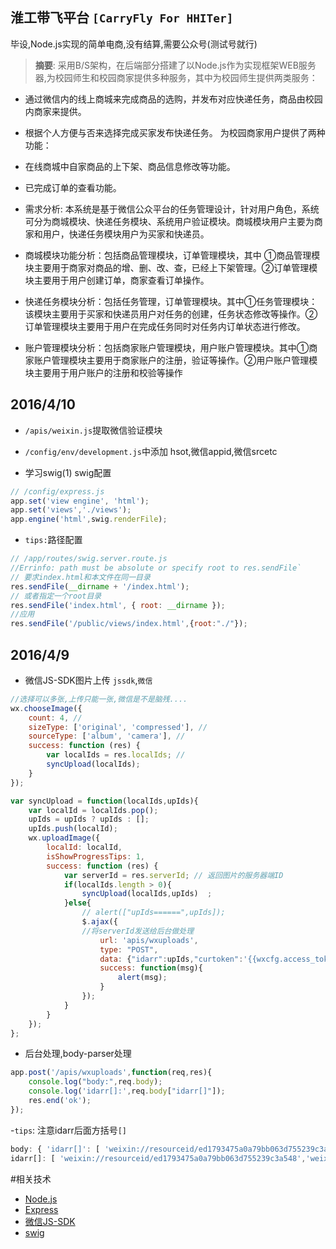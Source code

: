 ## 淮工带飞平台 `[CarryFly For HHITer]`

毕设,Node.js实现的简单电商,没有结算,需要公众号(测试号就行)

> **摘要**: 采用B/S架构，在后端部分搭建了以Node.js作为实现框架WEB服务器,为校园师生和校园商家提供多种服务，其中为校园师生提供两类服务：
 - 通过微信内的线上商城来完成商品的选购，并发布对应快递任务，商品由校园内商家来提供。
 - 根据个人方便与否来选择完成买家发布快递任务。
为校园商家用户提供了两种功能：
 - 在线商城中自家商品的上下架、商品信息修改等功能。
 - 已完成订单的查看功能。
 

-  需求分析: 本系统是基于微信公众平台的任务管理设计，针对用户角色，系统可分为商城模块、快递任务模块、系统用户验证模块。商城模块用户主要为商家和用户，快递任务模块用户为买家和快递员。

- 商城模块功能分析：包括商品管理模块，订单管理模块，其中 ①商品管理模块主要用于商家对商品的增、删、改、查，已经上下架管理。②订单管理模块主要用于用户创建订单，商家查看订单操作。
 
- 快递任务模块分析：包括任务管理，订单管理模块。其中①任务管理模块：该模块主要用于买家和快递员用户对任务的创建，任务状态修改等操作。②订单管理模块主要用于用户在完成任务同时对任务内订单状态进行修改。
 
- 账户管理模块分析：包括商家账户管理模块，用户账户管理模块。其中①商家账户管理模块主要用于商家账户的注册，验证等操作。②用户账户管理模块主要用于用户账户的注册和校验等操作



2016/4/10
---
- `/apis/weixin.js`提取微信验证模块
- `/config/env/development.js`中添加 hsot,微信appid,微信srcetc

- 学习swig(1)
swig配置
```javascript
// /config/express.js
app.set('view engine', 'html');
app.set('views','./views');
app.engine('html',swig.renderFile);
```
- `tips:`路径配置
```javascript
// /app/routes/swig.server.route.js
//Errinfo: path must be absolute or specify root to res.sendFile`
// 要求index.html和本文件在同一目录
res.sendFile(__dirname + '/index.html');
// 或者指定一个root目录
res.sendFile('index.html', { root: __dirname });
//应用
res.sendFile('/public/views/index.html',{root:"./"});
```
2016/4/9
---
- 微信JS-SDK图片上传 `jssdk`,`微信`
```javascript
//选择可以多张,上传只能一张,微信是不是脑残....
wx.chooseImage({
    count: 4, // 
    sizeType: ['original', 'compressed'], // 
    sourceType: ['album', 'camera'], // 
    success: function (res) {
        var localIds = res.localIds; //
        syncUpload(localIds);
    }
});

var syncUpload = function(localIds,upIds){
    var localId = localIds.pop();
    upIds = upIds ? upIds : [];
    upIds.push(localId);
    wx.uploadImage({
        localId: localId,
        isShowProgressTips: 1,
        success: function (res) {
            var serverId = res.serverId; // 返回图片的服务器端ID
            if(localIds.length > 0){
                syncUpload(localIds,upIds)	;
            }else{
            	// alert(["upIds======",upIds]);
            	$.ajax({
            	//将serverId发送给后台做处理
            		url: 'apis/wxuploads',
            		type: "POST",
            		data: {"idarr":upIds,"curtoken":'{{wxcfg.access_token}}'},
            		success: function(msg){
            			alert(msg);
            		}
            	});
            }
        }
    });
};
```
- 后台处理,body-parser处理
```javascript
app.post('/apis/wxuploads',function(req,res){
	console.log("body:",req.body);
	console.log('idarr[]:',req.body["idarr[]"]);
	res.end('ok');
});
```
-`tips`: 注意idarr后面方括号`[]`
```js
body: { 'idarr[]': [ 'weixin://resourceid/ed1793475a0a79bb063d755239c3a548','weixin://resourceid/082ab0abb05553829f4682ce08edb30b' ] }     
idarr[]: [ 'weixin://resourceid/ed1793475a0a79bb063d755239c3a548','weixin://resourceid/082ab0abb05553829f4682ce08edb30b' ]
```

#相关技术
 - [Node.js](https://nodejs.org/en/docs/) 
 - [Express](http://expressjs.com/)
 - [微信JS-SDK](https://mp.weixin.qq.com/wiki/7/aaa137b55fb2e0456bf8dd9148dd613f.html)
 - [swig](http://paularmstrong.github.io/swig/)
